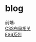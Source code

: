 # blog
前端:    
[CSS布局相关](https://github.com/VincentLieie/blog/blob/master/CSS%E5%B8%83%E5%B1%80%E7%9B%B8%E5%85%B3.md)    
[ES6系列](https://github.com/VincentLieie/blog/blob/master/ES6%E7%B3%BB%E5%88%97.md)    
